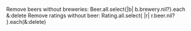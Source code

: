 Remove beers without breweries: Beer.all.select{|b| b.brewery.nil?}.each &:delete
Remove ratings without beer: Rating.all.select{ |r| r.beer.nil? }.each(&:delete)

